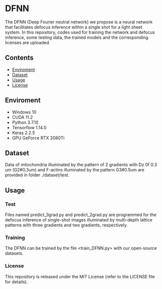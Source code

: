 # DFNN

The DFNN (Deep Fourier neutral network) we propose is a neural network that facilitates defocus inference within a single shot for a light sheet system. In this repository, codes used for training the network and defocus inference, some testing data, the trained models and the corresponding licenses are uploaded.

## Contents
- [Enviroment](https://github.com/ZJUOPTKuangLab/DFNN/edit/main/README.md#enviroment)
- [Dataset](https://github.com/ZJUOPTKuangLab/DFNN/edit/main/README.md#Dataset)
- [Usage](https://github.com/ZJUOPTKuangLab/DFNN/edit/main/README.md#Usage)
- [License](https://github.com/ZJUOPTKuangLab/DFNN/edit/main/README.md#License)

## Enviroment
-   Windows 10
-   CUDA 11.2
-   Python 3.7.10
-   Tensorflow 1.14.0
-   Keras 2.2.5
-   GPU GeForce RTX 2080Ti

## Dataset
Data of mitochondria illuminated by the pattern of 2 gradients with Dz 0f 0.3 um (G2#0.3um) and F-actins illuminated by the pattern G3#0.5um are provided in folder ./dataset/test.


## Usage
### Test 
Files named predict_3grad.py and predict_2grad.py are programmed for the defocus inference of single-shot images illuminated by multi-depth lattice patterns with three gradients and two gradients, respectively.

### Training
The DFNN can be trained by the file <train_DFNN.py> with our open-source datasets.

### License
This repository is released under the MIT License (refer to the LICENSE file for details).
